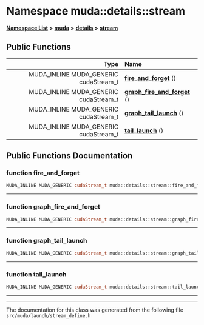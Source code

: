 

# Namespace muda::details::stream



[**Namespace List**](namespaces.md) **>** [**muda**](namespacemuda.md) **>** [**details**](namespacemuda_1_1details.md) **>** [**stream**](namespacemuda_1_1details_1_1stream.md)










































## Public Functions

| Type | Name |
| ---: | :--- |
|  MUDA\_INLINE MUDA\_GENERIC cudaStream\_t | [**fire\_and\_forget**](#function-fire_and_forget) () <br> |
|  MUDA\_INLINE MUDA\_GENERIC cudaStream\_t | [**graph\_fire\_and\_forget**](#function-graph_fire_and_forget) () <br> |
|  MUDA\_INLINE MUDA\_GENERIC cudaStream\_t | [**graph\_tail\_launch**](#function-graph_tail_launch) () <br> |
|  MUDA\_INLINE MUDA\_GENERIC cudaStream\_t | [**tail\_launch**](#function-tail_launch) () <br> |




























## Public Functions Documentation




### function fire\_and\_forget 

```C++
MUDA_INLINE MUDA_GENERIC cudaStream_t muda::details::stream::fire_and_forget () 
```




<hr>



### function graph\_fire\_and\_forget 

```C++
MUDA_INLINE MUDA_GENERIC cudaStream_t muda::details::stream::graph_fire_and_forget () 
```




<hr>



### function graph\_tail\_launch 

```C++
MUDA_INLINE MUDA_GENERIC cudaStream_t muda::details::stream::graph_tail_launch () 
```




<hr>



### function tail\_launch 

```C++
MUDA_INLINE MUDA_GENERIC cudaStream_t muda::details::stream::tail_launch () 
```




<hr>

------------------------------
The documentation for this class was generated from the following file `src/muda/launch/stream_define.h`

